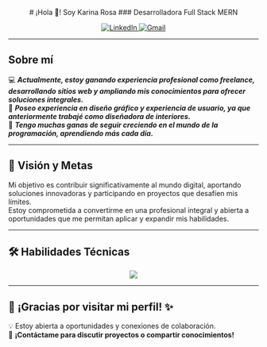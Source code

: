 <p align="center">
  # ¡Hola 👋! Soy Karina Rosa  
  ### Desarrolladora Full Stack MERN
</p> 

<p align="center">
  <a href="https://linkedin.com/in/karinarosadev" target="_blank">
    <img src="https://img.shields.io/badge/LinkedIn-0077B5?style=for-the-badge&logo=linkedin&logoColor=white" alt="LinkedIn">
  </a>
  <a href="mailto:karinarosadev@gmail.com">
    <img src="https://img.shields.io/badge/Gmail-D14836?style=for-the-badge&logo=gmail&logoColor=white" alt="Gmail">
  </a>
</p>

---

## Sobre mí  
💻 ***Actualmente, estoy ganando experiencia profesional como freelance, desarrollando sitios web y ampliando mis conocimientos para ofrecer soluciones integrales.***  
🎨 ***Poseo experiencia en diseño gráfico y experiencia de usuario, ya que anteriormente trabajé como diseñadora de interiores.***  
🚀 ***Tengo muchas ganas de seguir creciendo en el mundo de la programación, aprendiendo más cada día.***

---

## 🚀 Visión y Metas  
Mi objetivo es contribuir significativamente al mundo digital, aportando soluciones innovadoras y participando en proyectos que desafíen mis límites.  
Estoy comprometida a convertirme en una profesional integral y abierta a oportunidades que me permitan aplicar y expandir mis habilidades.

---

## 🛠️ Habilidades Técnicas  

<p align="center">
  <a href="https://skillicons.dev">
    <img src="https://skillicons.dev/icons?i=html,css,js,react,bootstrap,vite,nodejs,express,mongodb,wordpress,php,mysql,git,github,postman,vscode,notion" />
  </a>
</p>

---

## 🌈 ¡Gracias por visitar mi perfil! ✨  
💡 Estoy abierta a oportunidades y conexiones de colaboración.  
📩 **¡Contáctame para discutir proyectos o compartir conocimientos!**
